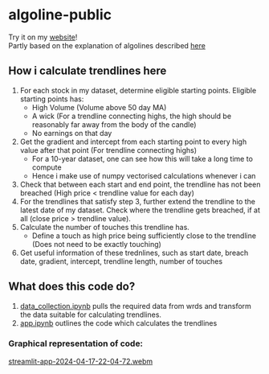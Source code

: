 # algoline-public
Try it on my [website](https://www.sharpecal.me/Algo_Line)!  
Partly based on the explanation of algolines described [here](https://www.reddit.com/r/RealDayTrading/comments/rf6crv/what_are_algo_lines/)

## How i calculate trendlines here
1. For each stock in my dataset, determine eligible starting points. Eligible starting points has:
   - High Volume (Volume above 50 day MA)
   - A wick (For a trendline connecting highs, the high should be reasonably far away from the body of the candle)
   - No earnings on that day
2. Get the gradient and intercept from each starting point to every high value after that point (For trendline connecting highs)
   - For a 10-year dataset, one can see how this will take a long time to compute
   - Hence i make use of numpy vectorised calculations whenever i can
3. Check that between each start and end point, the trendline has not been breached (High price < trendline value for each day)
4. For the trendlines that satisfy step 3, further extend the trendline to the latest date of my dataset. Check where the trendline gets breached, if at all (close price > trendline value).
5. Calculate the number of touches this trendline has.
   - Define a touch as high price being sufficiently close to the trendline (Does not need to be exactly touching)
7. Get useful information of these trednlines, such as start date, breach date, gradient, intercept, trendline length, number of touches

## What does this code do?
1. [data_collection.ipynb](https://github.com/elliotchung/algoline-public/blob/main/data_collection.ipynb) pulls the required data from wrds and transform the data suitable for calculating trendlines.
2. [app.ipynb](https://github.com/elliotchung/algoline-public/blob/main/app.ipynb) outlines the code which calculates the trendlines

### Graphical representation of code:
[streamlit-app-2024-04-17-22-04-72.webm](https://github.com/elliotchung/algoline-public/assets/101564632/834412fa-bb6e-4e1b-9a65-3ea48f203b35)
